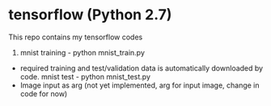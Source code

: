 # tensorflow (Python 2.7)

This repo contains my tensorflow codes

1. mnist training - python mnist_train.py
  - required training and test/validation data is automatically downloaded by code.
   mnist test - python mnist_test.py 
  - Image input as arg (not yet implemented, arg for input image, change in code for now)
